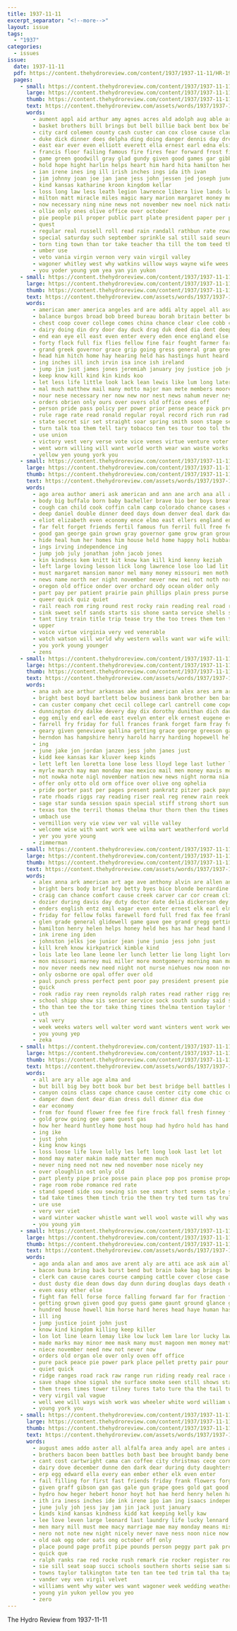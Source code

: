 ```yaml
---
title: 1937-11-11
excerpt_separator: "<!--more-->"
layout: issue
tags:
  - "1937"
categories:
  - issues
issue:
  date: 1937-11-11
  pdf: https://content.thehydroreview.com/content/1937/1937-11-11/HR-1937-11-11.pdf
  pages:
    - small: https://content.thehydroreview.com/content/1937/1937-11-11/small/HR-1937-11-11-01.jpg
      large: https://content.thehydroreview.com/content/1937/1937-11-11/large/HR-1937-11-11-01.jpg
      thumb: https://content.thehydroreview.com/content/1937/1937-11-11/thumbnails/HR-1937-11-11-01.jpg
      text: https://content.thehydroreview.com/assets/words/1937/1937-11-11/HR-1937-11-11-01.txt
      words:
        - aument appl aid arthur amy agnes acres ald adolph aug able ary ago american agri aul ani accord ain alex agent army and amer alva all are ann albert
        - basket brothers bill brings but bell billie back bent box below bonte begin bob bag been boys brought best bowen blind beatrice boucher bonus bethel belew better big blaine bixler belong beas bert born bud business burr bride bette bright bickell ball browne brother bring
        - city card colemen county cash custer can cox close cause claude christine church certain check compas con call charles carrier carl clarence cali company cotton cat clifford curtis cai citizen class casner coma come came cor centers content cody cross college chas cheer cress
        - duke dick dinner does delpha ding doing danger dennis day dress doffing days during dering december drop dave death daughter dunne done dues domine dies dene
        - east ear ever even elliott everett ella ernest earl edna elsie every ember early ellis eld end
        - francis floor failing famous fire fires fear forward frost field first french fill fall frank fun forth frances flowers friday farm from for fand fallen found friends farmer free fone fred falls folsom feil flansburg fell fina former floyd few full filling felton
        - game green goodwill gray glad gundy given good games gar gibbs gas gun grief grace going granville ghering gone george grant gave guy gross
        - hold hope hight harlin helps heart him hard hita hamilton henke held hatfield had harding hives helen handsome hause horn her hydro holiday hunting high hould home honor hoot how hamons heger house has huggins health hour hand hinton hath
        - ian irene ines ing ill irish inches ings ida ith ivan
        - jim johnny joan joe jan jane jess john jessen jed joseph june jimmy joy joh johnson junior just
        - kind kansas katharine kroon kingdom kellar
        - loss long law less leath legion lawrence libera live lands learn light lou laurence lord lovely lynch ley love lue lucky lawton let letha latter living life last little leonard
        - milton matt miracle miles magic mary marion margaret money monday man mercy moment mccormack million mai means mean mail mon mccumber many music moffett mound mat monda members men made morgan matter miller more mcneely morning mass mer maybe marks major march merchant may most moor miss
        - now necessary ning nine news not november new noel nick nations nam near nims nov name newton names need night nicely never nation noon nester
        - ollie only ones olive office over october
        - pie people pil proper public part plate president paper per peace pay price phipps pounds post page pages place pack point present persons pound postal pla poet person phillips power
        - quest
        - regular real russell roll read rain randall rathbun rate rowan ras robertson rates renter ruzicka raymond rife rack rains rather randolph ridenour reno rex riddle rising rigg ralph red rozell
        - special saturday such september sprinkle sal still said seurer second safe states strange size show sister soll sunday stockton skaggs seems shows supper sing sutton study sky sung sermon sick sang south state sil sat sand school saving sare sale seat scott soon sus sway shipp six starring scholl snow sua service son severe shown set singer stout send she slight stutzman stage stamp save strife
        - torn ting town than tor take teacher tha till the tom teed them taylor tron tongue ten throne team taken thing thee too tale takes tate times toy trey tindel texas tary then top tucker thiessen ted
        - umber use
        - veto vania virgin vernon very vain virgil valley
        - wagoner whitley west why watkins willow ways wayne wife wees wesley western was went wilt working war wax will water windsor watch wallace william wilburn word withers wal wild walker well weatherford weeks wee world work won wish way week wark wide watson wil with weather want
        - you yoder young yom yea yan yin yukon
    - small: https://content.thehydroreview.com/content/1937/1937-11-11/small/HR-1937-11-11-02.jpg
      large: https://content.thehydroreview.com/content/1937/1937-11-11/large/HR-1937-11-11-02.jpg
      thumb: https://content.thehydroreview.com/content/1937/1937-11-11/thumbnails/HR-1937-11-11-02.jpg
      text: https://content.thehydroreview.com/assets/words/1937/1937-11-11/HR-1937-11-11-02.txt
      words:
        - american amer america angeles ard are addi alty appel all ason able acre art agri anta acres and
        - balance burgos broad bob breed bureau borah britain better both baby book bear beets brothers brave brass buy been best bing bills bruckart blood brought business brood bones bound bal began bottle body brief bet beecher big bible bons bile bles bor billy back but bill boston boys bars
        - chest coop cover college comes china chance clear clee cobb company carry caesar credit chief con charles chimes chi county cant current cash city cotton council colorado cabbage crosby carolina can certain champion cornelius care case car came common cause corn cold congress confer curley cone cot capi
        - dairy doing din dry door day duck drag duk deed dia dent deep die duke dress done days differ deal davis down doubt during drafts dewey dukes
        - end ean eye ell east even enter every eden ence england else ever
        - forty flock full fix flies fellow fine fair fought farmer farley friends former found fast furnace from far farms faithful field fiorello force first free franco foot fam fight fancy fort france finer favor for fetch flower farm forman fore fowls friend
        - grand greek governor grace grip going gress general gram green goes gift gov grower ger good guess gar grain guardia gover getting given grams gut
        - head him hitch home hay hearing held has hastings hunt heard harrow hina hollywood hard helps hydro hands highlands had hoover hall harry hen hed hearty han hou handle honor house hatch holding horse haul homer har her henry hand hold how hot hudson hes holiday hollow
        - ing inches ill inch irvin isa ince ish ireland
        - jump jim just james jones jeremiah january joy justice job jersey
        - keep know kill kind kin kinds koo
        - let less life little look lack lean lewis like lum long later law lan lowers layer lindsay likely lunch labor lead lodge lester line los longer left lie
        - mal much matthew mail many motto major man mete members moore market may means more most matter must mayor made monica mers main maybe money males maurice mean men
        - nour nese necessary ner now new nor nest news nahum never ney november night not neck near name naz
        - orders obrien only ours over overs old office ones off
        - person pride pass policy per power prior pense peace pick president pol pose pross powers poke pian poker part plan pipe pay pro pickard patrick prudent pair peay poor pees people price plenty politi pot place
        - rule rage rate read ronald regular royal record rich run rad rail reading reason ree range reach rot real rains red roots roosevelt reins rom round rice race
        - state secret sir set straight soar spring smith soon stage send southern south sale six stem sitter senator seems size stand stretch sparks sire scotland second sees sense stove stump street states sup streets store shall such sumers seen season side single surprise scully say service sina sweet said special sary share sion study show suit ship summer stay stowe senti space stamp seer style speaks start sang see seek save session straw surplus son sea seem
        - turn talk toa them tell tary tobacco ten tes tour too tol the thomas tobin than tree tato trip ture ted then tender till takes table try team taken thing thor take tee times tax turns ties tammany tie
        - use union
        - victory vest very verse vote vice venes virtue venture voter
        - went worn willing will want world worth wear wan waste works west was weather wilgus week wellington wise winter whittemore words war water ways way windsor with warm william wife white wrath worlds wheat wisdom work well wallace wash woods won winners wales wagner wide wait washington why while weeks watch western
        - yellow yen young york you
    - small: https://content.thehydroreview.com/content/1937/1937-11-11/small/HR-1937-11-11-03.jpg
      large: https://content.thehydroreview.com/content/1937/1937-11-11/large/HR-1937-11-11-03.jpg
      thumb: https://content.thehydroreview.com/content/1937/1937-11-11/thumbnails/HR-1937-11-11-03.jpg
      text: https://content.thehydroreview.com/assets/words/1937/1937-11-11/HR-1937-11-11-03.txt
      words:
        - ago area author ameri ask american and ann ane arch ana all age arkansas africa are
        - body big buffalo born baby bacheller brave bio ber boys breath been belle boards burg boone birth baughman bill bottle boy back boat bayer ball bring bowels better baker both business but board
        - cough can child cook coffin calm camp colorado chance cases county change corner came cradle court captain cress chest common cayo close childs class cool clemens crew come chimes chin cooper comes christmas comfort clos cheer cap china cottage chair coast
        - deep daniel double dinner deed days down denver deal dark daughter day daughters doubt done dawn during danger deeds dress dear
        - eliot elizabeth even economy ence elmo east ellers england engl easter end eastern ever eral else early eng
        - far felt forget friends fertil famous fun ferril full free few funk flag factor fort franklin first fame face found forward fer from forty fairy for fate fare fake funny fought fast
        - good gan george gain grown gray governor game grow gran ground gin gas golden glimpse gia general gave goes gentle garg grew guard grand gold
        - hide heal hum her homes him house held home happy holi hubbard henry has hing hartford hold had hind hang how hush hun honor hornsby hydro haste hair hard hearing
        - ings irving independence ing
        - jump job july jonathan john jacob jones
        - kin kindness kem knitt kit know kan kill kind kenny keziah
        - left large loving lesson lick long lawrence lose loo lad lit lot like lulla ludens lege later law look less last land line little ler
        - must margaret mansion manor mel many money missouri men moth middle minister may most made much matter members model mountain man minerva more magazine
        - news name north ner night november never new nei not noth nor nation now necessary
        - oregon old office onder over orchard ody ocean older only
        - part pay per patient prairie pain phillips plain press purse pat pacific pou pikes preacher people philip plass place path pine pour perfect peak pic priest present pio president
        - queer quick quiz quiet
        - rail reach rom ring round rest rocky rain reading real road reason river roman rhymes ries ready row rush
        - sink sweet self sands starts sis shone santa service shells sacre story southern seen stay south small see shore space ship scott staat such sing side said sion seat she son sons set still seem short sunday sow state special soon sun strong sense swim start schooner storm swank sleep states seems sad sir
        - tant tiny train title trip tease try the too trees them ten texas tin take thor then toward town trail thomas torn tender telling times than ture teacher
        - upper
        - voice virtue virginia very ved venerable
        - watch watson will world why western walls want war wife william water waste well wagon way work was womer wil ward went wilfred west with waters while washington white
        - you york young younger
        - zens
    - small: https://content.thehydroreview.com/content/1937/1937-11-11/small/HR-1937-11-11-04.jpg
      large: https://content.thehydroreview.com/content/1937/1937-11-11/large/HR-1937-11-11-04.jpg
      thumb: https://content.thehydroreview.com/content/1937/1937-11-11/thumbnails/HR-1937-11-11-04.jpg
      text: https://content.thehydroreview.com/assets/words/1937/1937-11-11/HR-1937-11-11-04.txt
      words:
        - ana ash ace arthur arkansas ake and american alex ares arm arlene ave adams auxier all are amat
        - bright best boyd bartlett below business bank brother ben bassler burgman bernie beck billy bryan but bex been blum biel ban
        - can custer company chet cecil college carl cantrell come copes charles city check clinton chap craft cech caller carney carrier county cart cartwright col caddo came cedar
        - dunnington dry dalke devery day dix dorothy dunithan dich daughters delmar daily daughter dee does dail dinner dick days december dietrich dale ditmore
        - egg emily end earl ede east evelyn enter elk ernest eugene every ember eng ellen ell
        - farrell fry friday for full frances frank forget farm fray fon friends farms farra frankie fill favors folks foote from flansburg forty
        - geary given genevieve gallina getting grace george greeson gas guest grain golden grunow good
        - herndon has hampshire henry harold harry harding hopewell held howard happy hamilton hydro hardware home hainline had hollis hoven howe hin hinton hart homes hext hold handy her herman
        - ing
        - june jake jon jordan janzen jess john janes just
        - kidd kee kansas kar kluver keep kinds
        - lett left len loretta lone lose less lloyd lege last luther lynn lands lay leon later law lynch lorance
        - myrle march may man monday mae mexico mail men money mavis mon mccullock might mari mound members morning matthew mapa mcalester mcintyre major missouri moe myrtie martin miss many mccorkle mac mash matter moat mis mary mir mil most murphy mall milk
        - not nowka note nigl november nation new news night norma nia nachtigall now name norin
        - offer only otto old orm office over olive ong ophelia
        - pride porter past per pages present pankratz pitzer pack payne pie paper packard pany pebley pins potter page post police press perry pee people
        - rate rhoads riggs ray reading riser real reg renew rain reek red ratz robbins route rook roy reagan ralph robertson russell rowan rocky rowland regular ridge rates
        - sage star sunda session spain special stiff strong short sun sylvester see set simmons saturday sheaf stockton shaw supper scott saving son sunday sons sam smith said school souri sund sing state seed sas second she save standard sie
        - texas ton the terril thomas thelma thur thorn then thu times tressie thornton thome tone tuning triplett tax thi thurs them than
        - umbach use
        - vermillion very vie view ver val ville valley
        - welcome wise with want work wee wilma wart weatherford world wave walter wert wilt was will well wheat week
        - yer you yore young
        - zimmerman
    - small: https://content.thehydroreview.com/content/1937/1937-11-11/small/HR-1937-11-11-05.jpg
      large: https://content.thehydroreview.com/content/1937/1937-11-11/large/HR-1937-11-11-05.jpg
      thumb: https://content.thehydroreview.com/content/1937/1937-11-11/thumbnails/HR-1937-11-11-05.jpg
      text: https://content.thehydroreview.com/assets/words/1937/1937-11-11/HR-1937-11-11-05.txt
      words:
        - alex anna ark american art age ave anthony alvin are allen and all arent
        - bright bers body brief boy betty byes bice blonde bernardine beas brewer barbara bear boys been bell basket brings bak bible boucher buckmaster bridgeport barto buy but bunch ball boll back bessie blue baby billy
        - craig can chance comfort cause creek carver car cor cream clinton city child chris confer cope chap college crail cutie cast company certain cold coffee came cox cake christmas charlie
        - dozier during davis day duty doctor date delia dickerson dey dar dimmer daughter december does dinner dun dori dress drinks douglas
        - enders english entz emil eagar even enter ernest elk earl elm every end ever
        - friday for fellow folks farewell ford full fred fax fee frank from friend fede friends
        - glen grade general glidewell game gave gee grand gregg getting gripe greg good galbraith grain george guy
        - hamilton henry helen helps honey held hes has har head hand hydro harry harr harts henke hut hot hower had her hope hart home high herbert harvey him
        - ink irene ing iden
        - johnston jelks joe junior jean june junio jess john just
        - kill kreh know kirkpatrick kimble kind
        - lois late leo lane leone ler lunch letter lie long light loretta last look law love len luck little lookeba lake
        - mon missouri marney mui miller more montgomery morning man mullett matter must monday marcrum merry members miss milton mckee may maybe math matters most mean made many matilda
        - nov never needs new need night not nurse niehues now noon november nair news
        - only osborne ore opal offer over old
        - paul punch press perfect pent poor pay president present pie poe proper part power pel precious pass pot
        - quick
        - rook radio ray reen reynolds ralph rates read rather rigg regular russell robert richardson ras reasons
        - school shipp show sis senior service sock south sunday said smith soon spring suit speech station strain saturday see slagell sister sickles speaks surprise sit six student study schantz snyder she score selling short smile say such soll stutzman seems stock suto sick
        - tho than tee the tor take thing times thelma tention taylor tra theron trayer ten them thick tote thomas takes tall tha too
        - uth
        - val very
        - week weeks waters well walter word want winters went work wee wayne write watson walk won with words why will waller was wear weather
        - you young yep
        - zeka
    - small: https://content.thehydroreview.com/content/1937/1937-11-11/small/HR-1937-11-11-06.jpg
      large: https://content.thehydroreview.com/content/1937/1937-11-11/large/HR-1937-11-11-06.jpg
      thumb: https://content.thehydroreview.com/content/1937/1937-11-11/thumbnails/HR-1937-11-11-06.jpg
      text: https://content.thehydroreview.com/assets/words/1937/1937-11-11/HR-1937-11-11-06.txt
      words:
        - all are ary alle age alma and
        - but bill big bey bott book bur bet best bridge bell battles both burn black belt barclay barbara
        - canyon coins class cape chance cause center city come chic count check can chan cold change
        - damper down dent dear dian dress dull dinner dia due
        - ear economy
        - from for found flower free fee fire frock fall fresh finney floor first fun fuel force firm fast
        - gold grow going gee game guest gas
        - how her heard huntley home host houp had hydro hold has hand hud hoy heres hope
        - ing ike
        - just john
        - king know kings
        - loss loose life love lolly les left long look last let lot
        - mond may mater makin made matter men much
        - never ning need not new ned november nose nicely ney
        - over oloughlin ost only old
        - part plenty pipe price posse pain place pop pos promise proper
        - rage room robe romance red rate
        - stand speed side sou sewing sin see smart short seems style season smock service size solly such stretch send stamp sible smile sheer sunny smoke small slow
        - tad take times them tinch trio the then try ted turn tas truly tain takes trip
        - ure use
        - very ver viet
        - ward winter wacker whistle want well wool waste will why was work with williams won way worth
        - you young yim
    - small: https://content.thehydroreview.com/content/1937/1937-11-11/small/HR-1937-11-11-07.jpg
      large: https://content.thehydroreview.com/content/1937/1937-11-11/large/HR-1937-11-11-07.jpg
      thumb: https://content.thehydroreview.com/content/1937/1937-11-11/thumbnails/HR-1937-11-11-07.jpg
      text: https://content.thehydroreview.com/assets/words/1937/1937-11-11/HR-1937-11-11-07.txt
      words:
        - ago anda alan and amos ave arent aly are atti ace ask aim all
        - bacon buna bring back burst bend but brain bake bag brings begin blank blow blouse box bottom brought bow book been bank boss bland big ball belong balance better bob balla bigger bas billy bully
        - clerk can cause cares course camping cattle cover close case cot coins come cat circle crawl clear came certain callahan columbia college crick county count cant car center cost card cross coyote comes court chief coffee
        - dust dusty die dean dows day dunn during douglas days death dio done dome doubt does dun down drop door
        - even easy ether else
        - fight fan fell forse force falling forward far for fraction face folks fellows first fast famous fee flagg faint fig frame field flow free feller few fish frederick full found fow from front
        - getting grown given good guy guess game gaunt ground glance gone guide goes gave going
        - hundred house howell him horse hard heres head haye human has hell hed had hands hes hydro her held how ham horn hills howells han hot
        - ill ing
        - jump justice joint john just
        - know kind kingdom killing keep killer
        - lon lot line learn lemay like low luck lem lare lor lucky law leather look less last living learned long light lead lent left land little
        - made marks may minor mee mask many must magoon men money matter might monday maybe moren morning mer most mary marian moment much mean more main mountain mei mering mor mild mans marshall mess man mark
        - niece november need new not never now
        - orders old organ ole over only oven off office
        - pure pack peace pie power park place pellet pretty pair pour posse part people point pepper player pick plumb press plain plan
        - quiet quick
        - ridge ranges road rack raw range run riding ready real race rest red rode read
        - save shape shoe signal she surface smoke seen still shows stands settle set second sim sleep states said stamps store sense son side street see silence ster service study storms small say strength sewing short sample sides saw stranger speak smooth six seems strong send salt story soon shoulders shall stand strike steady seams seam sheriff shell score stay sunshine song
        - them trees times tower tilney tures tato ture tha the tail turn thousand than thing table telling trial too trail topping take tell town talk trom tay then tree tor
        - very virgil val vague
        - well wee will ways wish work was wheeler white word william weak walk wheel win why wasp walls war while walt wilt with way water want
        - young york you
    - small: https://content.thehydroreview.com/content/1937/1937-11-11/small/HR-1937-11-11-08.jpg
      large: https://content.thehydroreview.com/content/1937/1937-11-11/large/HR-1937-11-11-08.jpg
      thumb: https://content.thehydroreview.com/content/1937/1937-11-11/thumbnails/HR-1937-11-11-08.jpg
      text: https://content.thehydroreview.com/assets/words/1937/1937-11-11/HR-1937-11-11-08.txt
      words:
        - august ames addo aster all alfalfa area andy apel are antes aude army ago alfred ash atti ask ard aston american and april ann
        - brothers bacon been battles both bast bee brought bandy bene brick binger ber bean bridegroom bran ban below bud bal best business bars bea black bonus bart bag bas bain box brown busi but bride buckmaster beverly bring bottle brides bridgeport back
        - cant cost cartwright cama can coffee city christmas cece corn clark champagne camp cali con cream county citizen charles company church cheek cottage cee cordell check card cones
        - dairy dove december dunne den dark dear during duty daughters day down danger dio daughter durham dennis dungan death days
        - erp egg edward ella every ean ember ether elk even enter
        - fail filling for first fast friends friday frank flowers forget fable fuel fariss front farris from fost far fancy fee forest france few folks foit free
        - given graff gibson gan gas gale gun grape goes gold gat good game general ground glas geary gave
        - hydro how heger hebert honor hoyt hot hae herd henry helen handsome hollow held home hoot high horton herford husband heres haley had her has hafer
        - ith ira iness inches ide ink irene igo ian ing isaacs independence
        - june july joh jess jay jam jin jack just january
        - kinds kind kansas kindness kidd kat keeping kelly kaw
        - lee love leven large leonard last laundry life lucky lennard lan little leader list lowers lulu lad low lett less liberty lesa
        - men mary mill must mee macy marriage mae may monday means miss maybe michael more man mine mah mcguire meats maid morning many
        - nero not note new night nicely never nave ness noon nice now november news nen neck
        - old oak ogg oder oats ong october off only
        - place pound page profit pipe pounds person peggy part pak present per pie pearcy people phillips powder poet post pretty paper pol persons public purchase para
        - quick que
        - ralph ranks rae red rocke rush remark rie rocker register roof roll ray run roun regular roger reason
        - sie sill seat soap succi schools southern shorts seise sam sad sale sand samples service save sugar sed salt sames size serge sister spates scott set saturday school schoo safe sunday seats such store special shea see she small sweeney sweet selves sine sincere selmon station sear spice style supper start son smith still sun show
        - towns taylor talkington tate ten tan tee ted trim tal tha tag town tone texas toward the take them try tie
        - vander vey ven virgil velvet
        - williams went why water wes want wagoner week wedding weather well wind welt win wells william worth wife wild with wee woodrow wash wheat work weatherford wat wynn wien window worthy was will way word war
        - young yin yukon yellow you yeo
        - zero
---
```


The Hydro Review from 1937-11-11

<!--more-->

